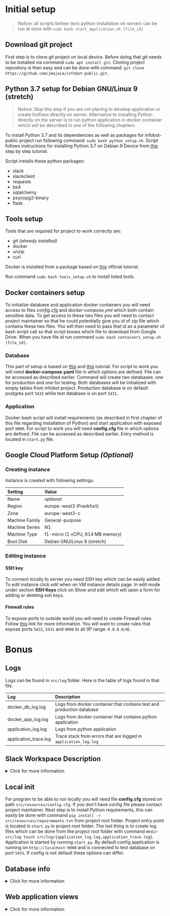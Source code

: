# Initial setup

> Notice: all scripts bellow (w/o python installation on server) can be run at once with 
> `sudo bash start_application.sh [file_id]`

## Download git project

First step is to clone git project on local device. Before doing that *git* needs
to be installed via command `sudo apt install git`. Cloning project repository is
then easy and can be done with command: `git clone https://github.com/jmajaca/infobot-public.git`.

## Python 3.7 setup for Debian GNU/Linux 9 (stretch)

> Notice: Skip this step if you are not planing to develop application or create hotfixes
> directly on server. Alternative to installing Python directly on the server is to run 
> python application in docker container which
> will be described in one of the following chapters.

To install Python 3.7 and its dependencies as well as packages for infobot-public
project run following command:
`sudo bash python_setup.sh`. Script follows instructions for installing Python
3.7 on Debian 9 Device from [this](https://linuxize.com/post/how-to-install-python-3-7-on-debian-9/)
step by step tutorial.

Script installs these python packages:

* slack
* slackclient
* requests
* bs4
* sqlalchemy
* psycopg2-binary
* flask

## Tools setup

Tools that are required for project to work correctly are:

* git *(already installed)*
* docker
* unzip
* curl

Docker is installed from a package based on [this](https://docs.docker.com/engine/install/debian/)
official tutorial.

Run command `sudo bash tools_setup.sh` to install listed tools.

## Docker containers setup

To initialize database and application docker containers you will need access
to files *config.cfg* and *docker-compose.yml* which both contain sensitive data.
To get access to these two files you will need to contact project maintainer
so that he could potentially give you id of zip file which contains these two
files. You will then need to pass that id as a parameter of bash script call
so that script knows which file to download from Google Drive.
When you have file id run command
`sudo bash containers_setup.sh [file_id]`.

### Database

This part of setup is based on [this](https://phoenixnap.com/kb/deploy-postgresql-on-docker)
and [this](https://www.digitalocean.com/community/tutorials/how-to-install-docker-compose-on-debian-9) tutorial. 
For script to work you will need **docker-compose.yaml** 
file in which options are defined. File can be accessed as described earlier.
Command will create two databases: one for production and one for testing. Both databases will be initialized with empty
tables from infobot project. Production database is on default postgres port `5432` while test database is on port
`5431`.

### Application

Docker bash script will install
requirements (as described in first chapter of this file regarding installation of Python)
and start application with exposed port `9000`. 
For script to work you will need **config.cfg** 
file in which options are defined. File can be accessed as described earlier.
Entry method is located in `start.py` file.

## Google Cloud Platform Setup *(Optional)*

### Creating instance

Instance is created with following settings.

|     Setting             |     Value     |
| :------------------ | :-------------------|
| Name | *optional* |
| Region | europe-west3 (Frankfurt) |
| Zone | europe-west3-c |
| Machine Family | General-purpose |
| Machine Series | N1 |
| Machine Type | f1-micro (1 vCPU, 614 MB memory) |
| Boot Disk | Debian GNU/Linux 9 (stretch) |

### Editing instance

#### SSH key

To connect locally to server you need SSH key which can be easily added.
To edit instance click *edit* when on VM instance details page.
In edit mode under section **SSH Keys** click on *Show and edit* which will
open a form for adding or deleting ssh keys.

#### Firewall rules

To expose ports to outside world you will need to create Firewall rules. Follow
[this](https://stackoverflow.com/questions/21065922/how-to-open-a-specific-port-such-as-9090-in-google-compute-engine)
link for more information.
You will want to create rules that expose ports `5432`, `5431` and `9000` to all (IP range: `0.0.0.0/0`).

# Bonus

## Logs

Logs can be found in `src/log` folder. Here is the table of logs found in that file.

|     Log             |     Description     |
| :------------------ | :-------------------|
| docker_db_log.log   | Logs from docker container that contains test and production database |
| docker_app_log.log  | Logs from docker container that contains python application |
| application_log.log | Logs from python application |
| application_trace.log | Trace stack from errors that are logged in `application_log.log` |

## Slack Workspace Description

<details>

<summary>Click for more information</summary>

### Test Workspace

For test workspace url please contact project maintainer.

### Bot permissions

Infobot has following permissions on slack workspace:

|     OAuth Scope     |     Description     |
| :------------------ | :-------------------|
| app_mentions:read   | View messages that directly mention @infobot in conversations that the app is in |
| channels:read      | View basic information about public channels in the workspace |
| chat:write | Send messages as @infobot |
| chat:write.public | Send messages to channels @infobot isn't a member of |
| im:read | View basic information about direct messages that Infobot has been added to |
| im:write | Start direct messages with people |
| pins:read | View pinned content in channels and conversations that Infobot has been added to |
| pins:write | Add and remove pinned messages and files |
| reactions: read | View emoji reactions and their associated content in channels and conversations that Infobot has been added to |
| users:read | View people in the workspace |

</details>

## Local init

For program to be able to run locally you will need file **config.cfg** stored on path `src/resources/config.cfg`.
If you don't have config file please contact project maintainer. Next step is to install Python requirements, this
can easily be done with command `pip install -r src/resources/requirements.txt` from project root folder. Project entry 
point is located in `start.py` in project root folder. 
The last thing is to create log files which can be done from the project root folder with command
`mkdir src/log touch src/log/{application_log.log,application_trace.log}`.
Application is started by running `start.py`.
By default config application is running on `http://localhost:9000` and is connected to test database on port `5431`.
If config is not default these options can differ.

## Database info

<details>

<summary>Click for more information</summary>

### Diagram

![Alt text](images/dbdiagram.png?raw=true "Database diagram")

### Description

#### Notification

This table contains all relevant data of notification that is beaning scrapped.

| name | type | description |
| :--- | :--- | :---------- |
| id | SERIAL | unique autogenerated notification identification |
| title | VARCHAR | title of the notification |
| author | INTEGER | foreign key that is unique identification of the notification author |
| site | INTEGER | foreign key that is unique identification of the notification course |
| publish_date | TIMESTAMP | date and time when the notification was published |
| text | VARCHAR | text of the notification parsed for the Slack messaging |
| link | VARCHAR | link to the original notification that was scrapped |

#### Reminder

This table represents autogenerated reminders from scrapped notifications.

| name | type | description |
| :--- | :--- | :---------- |
| id | SERIAL | unique autogenerated reminder identification |
| text | VARCHAR | text of the reminder (one notification paragraph) parsed for the Slack messaging |
| end_date | TIMESTAMP | date and time when the event in the reminder is meant to happen |
| timer | INTERVAL | time before `end_date` when reminder is meant to be sent as a Slack message |
| posted | BOOLEAN | flag that tells if reminder has already been sent |

#### Channel

This table represents Slack channels from selected Slack Workspace.

| name | type | description |
| :--- | :--- | :---------- |
| id | VARCHAR | unique channel identification generated by Slack |
| tag | VARCHAR | channel tag |
| creator_id | VARCHAR | foreign key that is unique identification of Slack user who created the channel |
| created | TIMESTAMP | date and time when the channel was created |

#### Course

This table represents a faculty course.

| name | type | description |
| :--- | :--- | :---------- |
| id | SERIAL | unique autogenerated course identification |
| name | VARCHAR | course name |
| channel_tag | VARCHAR | foreign key that connects course and channel via channel tag |
| url | VARCHAR | course url on the internet |
| watch | BOOLEAN | flag that tells if course is on the watchlist, if course is on the watchlist the scraper is going to scrape notifications for the course via url |

#### Author

This table represent an author of the notification that was scrapped.

| name | type | description |
| :--- | :--- | :---------- |
| id | SERIAL | unique autogenerated author identification |
| first_name | VARCHAR | author's first name |
| last_name | VARCHAR | author's last name |

#### Pin

This table represents a message pin from the Slack Workspace.

| name | type | description |
| :--- | :--- | :---------- |
| id | SERIAL | unique autogenerated pin identification |
| creation_date | TIMESTAMP | date and time when the pin was created |
| timer | INTERVAL | time for how long the message is going to be pinned |
| notification | INTEGER | foreign key of the notification that was pinned |
| timestamp | FLOAT | unique message identification represented as [timestamp](https://api.slack.com/messaging/retrieving#individual_messages)
| done | BOOLEAN | flag that tells if pin is done, if pin is done then it is unpinned |

#### Slack User

This table represents a Slack user from the Slack Workspace.

| name | type | description |
| :--- | :--- | :---------- |
| id | VARCHAR | unique user identification generated by Slack |
| name | VARCHAR | slack username generated from user's e-mail |

#### Reaction

This table represents a reaction from the Slack Workspace.

| name | type | description |
| :--- | :--- | :---------- |
| id | SERIAL | unique autogenerated reaction identification |
| name | VARCHAR | reactions name in the Slack Workspace |
| timestamp | FLOAT | unique message identification represented as [timestamp](https://api.slack.com/messaging/retrieving#individual_messages) on which the reaction was given
| sender | VARCHAR | foreign key that is unique identification of Slack user who gave the reaction |
| receiver | VARCHAR | foreign key that is unique identification of Slack user who received the reaction |

#### User

This table represent a user that can log in on the web application. 
This table is not to be confused with *Slack User* table.

| name | type | description |
| :--- | :--- | :---------- |
| id | SERIAL | unique autogenerated user identification |
| name | VARCHAR | username |
| password | VARCHAR | hashed user's password |

#### Filter

> Notice: this table is yet to be clearly defined, as of now it is not used in the application

This table represents filters on scrapping notifications.

| name | type | description |
| :--- | :--- | :---------- |
| id | SERIAL | unique autogenerated filter identification |
| ban_title | VARCHAR | title regex that if matched means that notification is not scrapped |

</details>

## Web application views

<details>

<summary>Click for more information</summary>

### Navigation bar

![Alt text](images/navigation_bar.png?raw=true "Navigation bar")

Navigation bar has 6 main buttons: **Home**, **Courses**, **Reminders**, **Reactions**, **Scan** and button containing username of
logged in user. Click on the application icon or **Infobot** text next to is going to redirect user to **Home** page.
Also there is scrapper status on the right side of navigation bar near logged in user. Scrapper status is changed dynamically.
Scrapper can have 4 statuses (all in different color): *Off*, *Scrapping*, *Sleeping*, *Error*. Click on the status is redirecting user to **Home** page.
Buttons **Home**, **Courses**, **Reminders** and **Reactions** are redirecting to corresponding pages. Button **Scan** opens a
dropdown that has following options: **Scan for users**, **Scan for channels**, **Scan for reactions** and **Complete scan**
which starts all other scans by one click. All scans are done on the Slack Workspace. For scanning users and channels class
`Scanner` is used and for reactions scan class `ReactionManager` is used. When clicked on a scan spinner is appearing for the duration
of scanning. If scan finished without errors check mark will replace spinner, if that is not the case error icon will appear.

![Alt text](images/scan.png?raw=true "Scan")

On the far right there is username of logged in user along with user icon. By clicking on the username dropdown appears that has following options:
*Settings* and *Logout*. By clicking on *Settings* user open it's profile settings where he can change his user settings.
Click on the *Logout* is going to logout user and redirect him to login page.

![Alt text](images/user_actions.png?raw=true "User actions")

Navigation bar html code is located in `base.html` as it is JavaScript code for navigation bar actions. Backend logic is located
in `nav_bar_view.py`. Scraper progress is stored in *localStorage* in `base.html` from endpoint
`progress` in `base_view.py`. Scraper status card gets its value from that stored value in *localStorage*.

### Home

On home page are the most important things about Infobot - it's scrapping status and log entries.

![Alt text](images/home.png?raw=true "Home")

Progress bar tells user what is the progress of scrapping and description of current scraping phase.
Progress bar is getting information from the same place as scraping status in the navigation bar.
There are two states of progress bar: running (blue with progress percent) and error (red with *ERROR* message).

![Alt text](images/scrape_bar.png?raw=true "Scrape progressbar")
![Alt text](images/error_bar.png?raw=true "Error progressbar")

Bellow progress bar are two buttons: **START** and **STOP**. Button **START** starts process of scraping in the `Scraper`
class, while button **STOP** send *SIGINT* to process started in `Scraper` class.

Logs are also very important aspect of Infobot application. Creating and managing logs is duty of
`Logger` class. 
`Looger` class does not only create logs for scrapping process but for scanning process too.
There are three types of logs:

| type | description |
| :--- | :---------- |
| INFO | events like starting or terminating scraping/scanning process and inserting a new element to database |
| WARNING | events that are not crashing scraping/scanning process but are disturbing it, like not being able to log in on the web page to scrape data |
| ERROR | events that cause scrapping/scanning process to terminate |

> Important: Logs listed on the Home page are **not** only logs from `Scrapper`, but are logs for whole Infobot application

Logs are sorted by the newest, so the fresh logs are always up top.
**INFO** and **WARNING** logs can only be read, while **ERROR** log can be clicked which opens popup
with stack trace of error for more detailed information.

![Alt text](images/trace_log_popup.png?raw=true "Trace log popup")

Data from popup is located in `src/log/application_trace.log` and log data from home page is located in `src/log/application_log.log`.
HTML and JavaScript for home page are located in `home.html` file. Backend logic is located in `home_view.py`.

### Courses

On the courses page there are tree tables: **Watch list**, **Unwatched list** and **Archived list**.

| list | description |
| :--- | :---------- |
Watch | Courses for which corresponding channels exists and which the Scrapper **is** scraping
Unwatched | Courses for which corresponding channels exists and which the Scrapper **is not** scraping
Archived | Courses for which corresponding channels exists but are **archived** and which the Scrapper **is not** scraping

Every list has following elements.

| element | description |
| :--- | :---------- |
Name | Course name 
Tag | Slack channel tag of channel in which Infobot is going to send notifications and reminders
Url | Course url from which Infobot is scrapping data
Watch | Toggle that defines if Infobot is going to scrape data from provided url for course and post messages to the Slack channel
Actions | <ul><li>Save - save changes made for the course</li><li>Reset - reset any changes made on the course (if not saved)</li><li>Archive - archive Slack channel and remove course from the watch list</li><li>Unarchive - unarchive Slack channel (currently not working because Slack bot users can't unarchive channels)</li><li>Delete - delete course from database, but not the channel</li></ul>

HTML and Javascript for this page is located in `course.html` and backend in `course_view.py`.

#### Watch list

![Alt text](images/course_watch_list.png?raw=true "Course Watch list")

List shows all watched courses with option to edit certain attributes of each course.
If users changes *Watch* attribute of the course then that course will move to Unwatched list and if user archives channel that course will go to Archived list.
The last row is made for saving new course to Watch/Unwatched list, so it does not have action buttons for *Archive* and *Delete*.
If there is currently no corresponding channel for a new course user can click on **+** icon in *Tags* section which will
open popup for creating new Slack channel.

![Alt text](images/create_new_channel.png?raw=true "Create a new Slack channel")

When creating channel user can define channel tag, topic and users. Creator of the channel will be Infobot application in the Slack Workspace.

If users whishes not to create special channel for the course then user can select one of the channel tags in the dropdown without creating new channel.
In the channel tag dropdown are shown only channels that have no course connected to it plus channel `#general`.
Channel `#general` can have as many connected courses to it as the user wants.
This behaviour is only present for `#general` channel.

#### Unwatched list

![Alt text](images/course_unwatched_list.png?raw=true "Course Unwatched list")

Unwatched list is almost the same as the Watched list with exception that Unwatched list shows only courses that have *Watch* attribute set to **Off**.
There is still option to edit courses, but not to add any new course like on the Watch list.
If users changes *Watch* attribute of the course then that course will move to Watch list and if user archives channel that course will go to Archived list.
All list elements have all actions available except for courses that have channel tag `#general` which is to prevent user from archiving the `#general` channel.

#### Archived list

![Alt text](images/course_archived_list.png?raw=true "Course Unwatched list")

Archived list contains courses for which channels are archived. For that reason every course has attribute *Watch* set to **Off**.
User can edit every attribute of course except attribute *Watch* which is read only.
In the actions section there is no archive action because channels is already archived but there is option for unarchiving the channel.
Action that unarchives channel is not currently possible because of Slack API and it's limitations for bots.


</details>